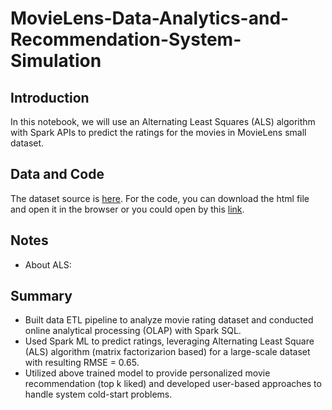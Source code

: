 # MovieLens-Data-Analytics-and-Recommendation-System-Simulation

## Introduction
In this notebook, we will use an Alternating Least Squares (ALS) algorithm with Spark APIs to predict the ratings for the movies in MovieLens small dataset.

## Data and Code
The dataset source is [here](https://grouplens.org/datasets/movielens/latest/). For the code, you can download the html file and open it in the browser or you could open by this [link](https://databricks-prod-cloudfront.cloud.databricks.com/public/4027ec902e239c93eaaa8714f173bcfc/1772353219017266/1167986716657297/105392983207357/latest.html).

## Notes
- About ALS: 

## Summary
- Built data ETL pipeline to analyze movie rating dataset and conducted online analytical processing (OLAP) with Spark SQL.
- Used Spark ML to predict ratings, leveraging Alternating Least Square (ALS) algorithm (matrix factorizarion based) for a large-scale dataset with resulting RMSE = 0.65.
- Utilized above trained model to provide personalized movie recommendation (top k liked) and developed user-based approaches to handle system cold-start problems. 
